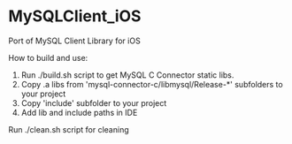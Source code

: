 MySQLClient_iOS
===============

Port of MySQL Client Library for iOS

How to build and use:

1. Run ./build.sh script to get MySQL C Connector static libs.
2. Copy .a libs from 'mysql-connector-c/libmysql/Release-*' subfolders to your project
3. Copy 'include' subfolder to your project
4. Add lib and include paths in IDE

Run ./clean.sh script for cleaning
